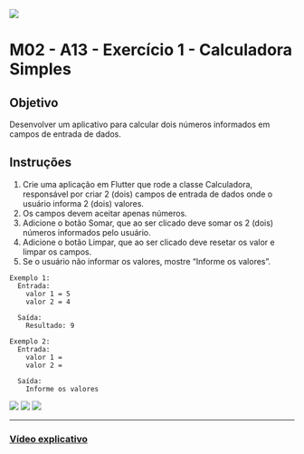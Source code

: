 ![](https://i.imgur.com/xG74tOh.png)

# M02 - A13 - Exercício 1 - Calculadora Simples

## Objetivo

Desenvolver um aplicativo para calcular dois números informados em campos de entrada de dados.

## Instruções

1. Crie uma aplicação em Flutter que rode a classe Calculadora, responsável por criar 2 (dois) campos de entrada de dados onde o usuário informa 2 (dois) valores.
2. Os campos devem aceitar apenas números.
3. Adicione o botão Somar, que ao ser clicado deve somar os 2 (dois) números informados pelo usuário.
4. Adicione o botão Limpar, que ao ser clicado deve resetar os valor e limpar os campos.
5. Se o usuário não informar os valores, mostre “Informe os valores”.

```
Exemplo 1:
  Entrada:
    valor 1 = 5
    valor 2 = 4

  Saída:
    Resultado: 9
```

```
Exemplo 2:
  Entrada:
    valor 1 =
    valor 2 =
    
  Saída:
    Informe os valores
```

![](https://i.imgur.com/WY7v3QH.png)
![](https://i.imgur.com/Gz0uRQf.png)
![](https://i.imgur.com/39nCRtr.png)

---

### [Vídeo explicativo](https://drive.google.com/file/d/1hmg8Z8fSs4NVPNr1M3SC4qzdoYOvJFO-/view?usp=sharing)
